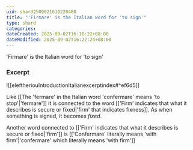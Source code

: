 ```yaml
---
uid: shard2509021610228480
title: "'Firmare' is the Italian word for 'to sign'"
type: shard
categories:
dateCreated: 2025-09-02T16:10:22+08:00
dateModified: 2025-09-02T16:22:24+08:00
---
```

'Firmare' is the Italian word for 'to sign'
### Excerpt
![[eleftheriouIntroductionItalianexcerptindex#^ef6d5]]

Like [[The 'fermare' in the Italian word 'confermare' means 'to stop'|'fermare']] it is connected to the word [['Firm' indicates that what it describes is secure or fixed|'firm' that indicates fixness]]. As when something is signed, it becomes *fixed*.

Another word connected to [['Firm' indicates that what it describes is secure or fixed|'firm']] is [['Confermare' literally means 'with firm'|'confermare' which literally means 'with firm']]